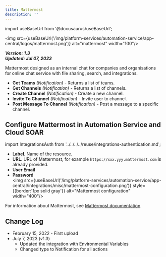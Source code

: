 ```yaml
---
title: Mattermost
description: ''
---
```

import useBaseUrl from '@docusaurus/useBaseUrl';

<img src={useBaseUrl('/img/platform-services/automation-service/app-central/logos/mattermost.png')} alt="mattermost" width="100"/>

***Version: 1.3  
Updated: Jul 07, 2023***

Mattermost designed as an internal chat for companies and organisations for online chat service with file sharing,
search, and integrations.

* **Get Teams** *(Notification)* - Returns a list of teams.
* **Get Channels** *(Notification)* - Returns a list of channels.
* **Create Channel** *(Notification)* - Create a new channel.
* **Invite To Channel** *(Notification)* - Invite user to channel.
* **Post Message To Channel** *(Notification)* - Post a message to a specific channel.

## Configure Mattermost in Automation Service and Cloud SOAR

import IntegrationsAuth from '../../../../reuse/integrations-authentication.md';

<IntegrationsAuth/>

   * **Label**. Name of the resource.
   * **URL**. URL of Mattermost, for example `https://xxx.yyy.mattermost.com` is already provided.
   * **User Email**
   * **Password**<br/><img src={useBaseUrl('/img/platform-services/automation-service/app-central/integrations/misc/mattermost-configuration.png')} style={{border:'1px solid gray'}} alt="Mattermost configuration" width="400"/>

For information about Mattermost, see [Mattermost documentation](https://docs.mattermost.com/index.html).

## Change Log

* February 15, 2022 - First upload
* July 7, 2023 (v1.3)
    + Updated the integration with Environmental Variables
    + Changed type to Notification for all actions

